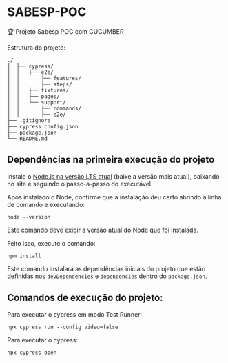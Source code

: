 # SABESP-POC
🏆 Projeto Sabesp POC com CUCUMBER

Estrutura do projeto:
```
./
│  ├── cypress/
│  │   ├── e2e/
│  │       ├── features/
│  │       ├── steps/
│  │   ├── fixtures/
│  │   ├── pages/
│  │   └── support/
│  │       ├── commands/
│  │       ├── e2e/
├── .gitignore
├── cypress.config.json
├── package.json
└── README.md
```

## Dependências na primeira execução do projeto

Instale o [Node.js na versão LTS atual](https://nodejs.org/) (baixe a versão mais atual), baixando no site e seguindo o passo-a-passo do executável.

Após instalado o Node, confirme que a instalação deu certo abrindo a linha de comando e executando:
```
node --version
```
Este comando deve exibir a versão atual do Node que foi instalada.

Feito isso, execute o comando:
```
npm install
```
Este comando instalará as dependências iniciais do projeto que estão definidas nos `devDependencies` e `dependencies` dentro do `package.json`.

## Comandos de execução do projeto:

Para executar o cypress em modo Test Runner:
```
npx cypress run --config video=false
```

Para executar o cypress:
```
npx cypress open
